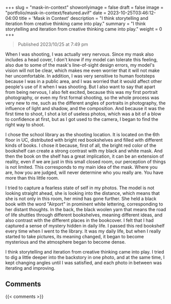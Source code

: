 +++
slug = "mask-in-context"
showonlyimage = false
draft = false
image = "portfolio/mask-in-context/featured.avif"
date = 2023-10-25T03:46:12-04:00
title = 'Mask in Context'
description = "I think storytelling and iteration from creative thinking came into play."
summary = "I think storytelling and iteration from creative thinking came into play."
weight = 0
+++

> Published 2023/10/25 at 7:49 pm

When I was shooting, I was actually very nervous. Since my mask also includes a head cover, I don't know if my model can tolerate this feeling, also due to some of the mask's line-of-sight design errors, my model's vision will not be clear, which makes me even worrier that it will not make her uncomfortable. In addition, I was very sensitive to human footsteps because I was in a public area, and I was worried that it would affect other people's use of it when I was shooting. But I also want to say that apart from being nervous, I also felt excited, because this was my first portrait photography, or even my first formal shooting, so the whole process was very new to me, such as the different angles of portraits in photography, the influence of light and shadow, and the composition. And because it was the first time to shoot, I shot a lot of useless photos, which was a bit of a blow to confidence at first, but as I got used to the camera, I began to find the right way to shoot.

I chose the school library as the shooting location. It is located on the 6th floor in UC, distributed with bright red bookshelves and filled with different kinds of books. I chose it because, first of all, the bright red color of the bookshelf can create a strong contrast with my black and white mask. And then the book on the shelf has a great implication, it can be an extension of reality, even if we are just in this small closed room, our perception of things is not limited. This corresponds to my main idea of the mask. Where you are, how you are judged, will never determine who you really are. You have more than this little room.

I tried to capture a fearless state of self in my photos. The model is not looking straight ahead, she is looking into the distance, which means that she is not only in this room, her mind has gone further. She held a black book with the word "Airport" in prominent white lettering, corresponding to her distant thoughts. In the back, the black woolen yarn that means the road of life shuttles through different bookshelves, meaning different ideas, and also contrast with the different places in the bookcover. I felt that I had captured a sense of mystery hidden in daily life. I passed this red bookshelf every time when I went to the library. It was my daily life, but when I really started to take pictures, its meaning changed, it began to become mysterious and the atmosphere began to become dense.

I think storytelling and iteration from creative thinking came into play. I tried to dig a little deeper into the backstory in one photo, and at the same time, I kept changing angles until I was satisfied, and each photo in between was iterating and improving.

## Comments

{{< comments >}}